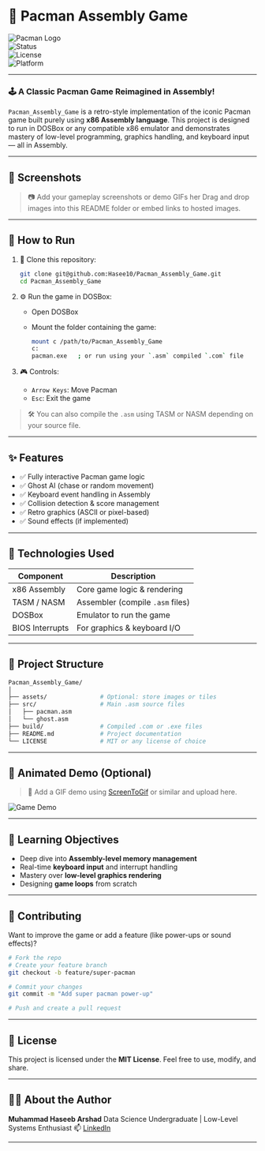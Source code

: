 # 👾 Pacman Assembly Game

![Pacman Logo](https://upload.wikimedia.org/wikipedia/en/5/59/Pac-man.png)  
![Status](https://img.shields.io/badge/status-active-brightgreen)  
![License](https://img.shields.io/badge/license-MIT-blue)  
![Platform](https://img.shields.io/badge/platform-x86%20Assembly-lightgrey)

---

### 🕹️ A Classic Pacman Game Reimagined in Assembly!

`Pacman_Assembly_Game` is a retro-style implementation of the iconic Pacman game built purely using **x86 Assembly language**. This project is designed to run in DOSBox or any compatible x86 emulator and demonstrates mastery of low-level programming, graphics handling, and keyboard input — all in Assembly.

---

## 📸 Screenshots

> 📷 Add your gameplay screenshots or demo GIFs her
> Drag and drop images into this README folder or embed links to hosted images.

---

## 🚀 How to Run

1. 💾 Clone this repository:
   ```bash
   git clone git@github.com:Hasee10/Pacman_Assembly_Game.git
   cd Pacman_Assembly_Game

2. ⚙️ Run the game in DOSBox:

   * Open DOSBox
   * Mount the folder containing the game:

     ```bash
     mount c /path/to/Pacman_Assembly_Game
     c:
     pacman.exe   ; or run using your `.asm` compiled `.com` file
     ```

3. 🎮 Controls:

   * `Arrow Keys`: Move Pacman
   * `Esc`: Exit the game

> 🛠 You can also compile the `.asm` using TASM or NASM depending on your source file.

---

## ✨ Features

* ✅ Fully interactive Pacman game logic
* ✅ Ghost AI (chase or random movement)
* ✅ Keyboard event handling in Assembly
* ✅ Collision detection & score management
* ✅ Retro graphics (ASCII or pixel-based)
* ✅ Sound effects (if implemented)

---

## 🧠 Technologies Used

| Component       | Description                      |
| --------------- | -------------------------------- |
| x86 Assembly    | Core game logic & rendering      |
| TASM / NASM     | Assembler (compile `.asm` files) |
| DOSBox          | Emulator to run the game         |
| BIOS Interrupts | For graphics & keyboard I/O      |

---

## 📁 Project Structure

```bash
Pacman_Assembly_Game/
│
├── assets/               # Optional: store images or tiles
├── src/                  # Main .asm source files
│   ├── pacman.asm
│   └── ghost.asm
├── build/                # Compiled .com or .exe files
├── README.md             # Project documentation
└── LICENSE               # MIT or any license of choice
```

---

## 🎨 Animated Demo (Optional)

> 🎥 Add a GIF demo using [ScreenToGif](https://www.screentogif.com/) or similar and upload here.

![Game Demo](demo/pacman-demo.gif)

---

## 📌 Learning Objectives

* Deep dive into **Assembly-level memory management**
* Real-time **keyboard input** and interrupt handling
* Mastery over **low-level graphics rendering**
* Designing **game loops** from scratch

---

## 🤝 Contributing

Want to improve the game or add a feature (like power-ups or sound effects)?

```bash
# Fork the repo
# Create your feature branch
git checkout -b feature/super-pacman

# Commit your changes
git commit -m "Add super pacman power-up"

# Push and create a pull request
```

---

## 🧾 License

This project is licensed under the **MIT License**.
Feel free to use, modify, and share.

---

## 🙋‍♂️ About the Author

**Muhammad Haseeb Arshad**
Data Science Undergraduate | Low-Level Systems Enthusiast
📫 [LinkedIn](https://www.linkedin.com/in/haseebarshad10)

---
